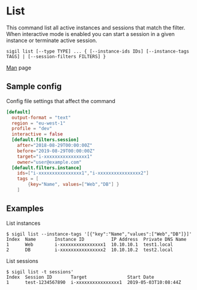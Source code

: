 # List

This command list all active instances and sessions that match the filter.
When interactive mode is enabled you can start a session in a given instance or terminate active session.

```console
sigil list [--type TYPE] ... { [--instance-ids IDs] [--instance-tags TAGS] | [--session-filters FILTERS] }
```

[Man](../man/sigil_list.md) page

## Sample config

Config file settings that affect the command

```toml
[default]
  output-format = "text"
  region = "eu-west-1"
  profile = "dev"
  interactive = false
  [default.filters.session]
    after="2018-08-29T00:00:00Z"
    before="2019-08-29T00:00:00Z"
    target="i-xxxxxxxxxxxxxxxx1"
    owner="user@example.com"
  [default.filters.instance]
    ids=["i-xxxxxxxxxxxxxxxx1","i-xxxxxxxxxxxxxxxx2"]
    tags = [
        {key="Name", values=["Web","DB"] }
    ]
```

## Examples

List instances

```console
$ sigil list --instance-tags '[{"key":"Name","values":["Web","DB"]}]'
Index  Name       Instance ID          IP Address  Private DNS Name
1      Web        i-xxxxxxxxxxxxxxxx1  10.10.10.1  test1.local
2      DB         i-xxxxxxxxxxxxxxxx2  10.10.10.2  test2.local
```

List sessions

```console
$ sigil list -t sessions'
Index  Session ID       Target               Start Date
1      test-1234567890  i-xxxxxxxxxxxxxxxx1  2019-05-03T10:08:44Z
```
